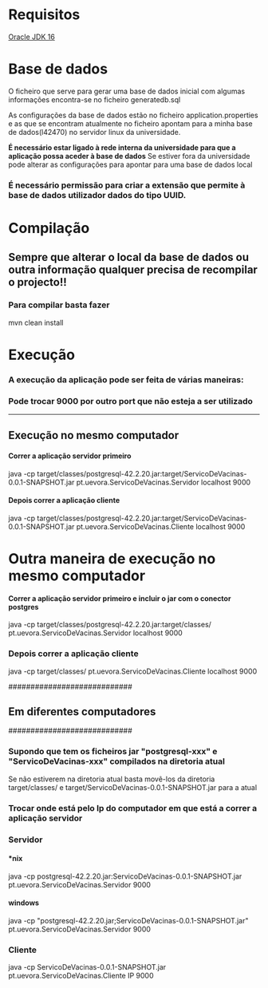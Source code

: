 # Requisitos
[Oracle JDK 16](https://www.oracle.com/java/technologies/javase-jdk16-downloads.html)

# Base de dados
O ficheiro que serve para gerar uma base de dados inicial com algumas informações encontra-se no ficheiro generatedb.sql

As configurações da base de dados estão no ficheiro application.properties e as que se encontram atualmente no ficheiro apontam para a minha base de dados(l42470) no servidor linux da universidade. 

**É necessário estar ligado à rede interna da universidade para que a aplicação possa aceder à base de dados**
Se estiver fora da universidade pode alterar as configurações para apontar para uma base de dados local

### É necessário permissão para criar a extensão que permite à base de dados utilizador dados do tipo UUID.

# Compilação
## Sempre que alterar o local da base de dados ou outra informação qualquer precisa de recompilar o projecto!!

### Para compilar basta fazer
mvn clean install

# Execução 
### A execução da aplicação pode ser feita de várias maneiras:
### Pode trocar 9000 por outro port que não esteja a ser utilizado
***
## Execução no mesmo computador
#### Correr a aplicação servidor primeiro
java -cp target/classes/postgresql-42.2.20.jar:target/ServicoDeVacinas-0.0.1-SNAPSHOT.jar pt.uevora.ServicoDeVacinas.Servidor localhost 9000

#### Depois correr a aplicação cliente
java -cp target/classes/postgresql-42.2.20.jar:target/ServicoDeVacinas-0.0.1-SNAPSHOT.jar pt.uevora.ServicoDeVacinas.Cliente localhost 9000

# Outra maneira de execução no mesmo computador
#### Correr a aplicação servidor primeiro e incluir o jar com o conector postgres
java -cp target/classes/postgresql-42.2.20.jar:target/classes/ pt.uevora.ServicoDeVacinas.Servidor localhost 9000
### Depois correr a aplicação cliente
java -cp target/classes/ pt.uevora.ServicoDeVacinas.Cliente localhost 9000



############################
## Em diferentes computadores
############################

### Supondo que tem os ficheiros jar "postgresql-xxx" e "ServicoDeVacinas-xxx" compilados na diretoria atual 
Se não estiverem na diretoria atual basta movê-los da diretoria target/classes/ e target/ServicoDeVacinas-0.0.1-SNAPSHOT.jar para a atual

### Trocar onde está <IP> pelo Ip do computador em que está a correr a aplicação servidor

### Servidor
#### *nix
java -cp postgresql-42.2.20.jar:ServicoDeVacinas-0.0.1-SNAPSHOT.jar pt.uevora.ServicoDeVacinas.Servidor <IP> 9000

#### windows
java -cp "postgresql-42.2.20.jar;ServicoDeVacinas-0.0.1-SNAPSHOT.jar" pt.uevora.ServicoDeVacinas.Servidor <IP> 9000

### Cliente
java -cp ServicoDeVacinas-0.0.1-SNAPSHOT.jar pt.uevora.ServicoDeVacinas.Cliente IP 9000


